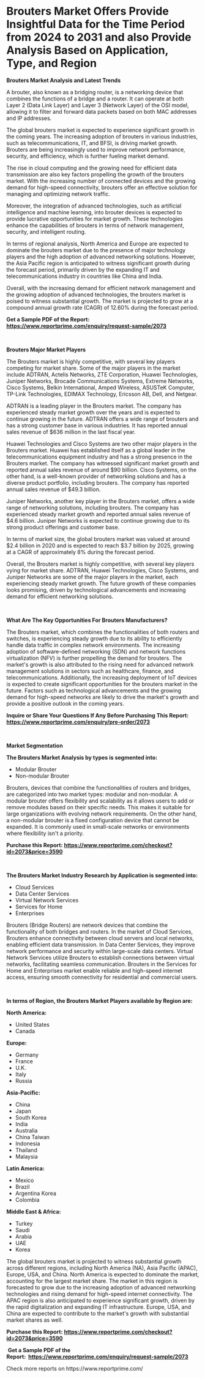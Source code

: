 <p><h1>Brouters Market Offers Provide Insightful Data for the Time Period from 2024 to 2031 and also Provide Analysis Based on Application, Type, and Region</h1></p><p><strong>Brouters Market Analysis and Latest Trends</strong></p>
<p><p>A brouter, also known as a bridging router, is a networking device that combines the functions of a bridge and a router. It can operate at both Layer 2 (Data Link Layer) and Layer 3 (Network Layer) of the OSI model, allowing it to filter and forward data packets based on both MAC addresses and IP addresses.</p><p>The global brouters market is expected to experience significant growth in the coming years. The increasing adoption of brouters in various industries, such as telecommunications, IT, and BFSI, is driving market growth. Brouters are being increasingly used to improve network performance, security, and efficiency, which is further fueling market demand.</p><p>The rise in cloud computing and the growing need for efficient data transmission are also key factors propelling the growth of the brouters market. With the increasing number of connected devices and the growing demand for high-speed connectivity, brouters offer an effective solution for managing and optimizing network traffic.</p><p>Moreover, the integration of advanced technologies, such as artificial intelligence and machine learning, into brouter devices is expected to provide lucrative opportunities for market growth. These technologies enhance the capabilities of brouters in terms of network management, security, and intelligent routing.</p><p>In terms of regional analysis, North America and Europe are expected to dominate the brouters market due to the presence of major technology players and the high adoption of advanced networking solutions. However, the Asia Pacific region is anticipated to witness significant growth during the forecast period, primarily driven by the expanding IT and telecommunications industry in countries like China and India.</p><p>Overall, with the increasing demand for efficient network management and the growing adoption of advanced technologies, the brouters market is poised to witness substantial growth. The market is projected to grow at a compound annual growth rate (CAGR) of 12.60% during the forecast period.</p></p>
<p><strong>Get a Sample PDF of the Report:&nbsp; <a href="https://www.reportprime.com/enquiry/request-sample/2073">https://www.reportprime.com/enquiry/request-sample/2073</a></strong></p>
<p>&nbsp;</p>
<p><strong>Brouters Major Market Players</strong></p>
<p><p>The Brouters market is highly competitive, with several key players competing for market share. Some of the major players in the market include ADTRAN, Actelis Networks, ZTE Corporation, Huawei Technologies, Juniper Networks, Brocade Communications Systems, Extreme Networks, Cisco Systems, Belkin International, Amped Wireless, ASUSTeK Computer, TP-Link Technologies, EDIMAX Technology, Ericsson AB, Dell, and Netgear.</p><p>ADTRAN is a leading player in the Brouters market. The company has experienced steady market growth over the years and is expected to continue growing in the future. ADTRAN offers a wide range of brouters and has a strong customer base in various industries. It has reported annual sales revenue of $636 million in the last fiscal year.</p><p>Huawei Technologies and Cisco Systems are two other major players in the Brouters market. Huawei has established itself as a global leader in the telecommunications equipment industry and has a strong presence in the Brouters market. The company has witnessed significant market growth and reported annual sales revenue of around $90 billion. Cisco Systems, on the other hand, is a well-known provider of networking solutions and has a diverse product portfolio, including brouters. The company has reported annual sales revenue of $49.3 billion.</p><p>Juniper Networks, another key player in the Brouters market, offers a wide range of networking solutions, including brouters. The company has experienced steady market growth and reported annual sales revenue of $4.6 billion. Juniper Networks is expected to continue growing due to its strong product offerings and customer base.</p><p>In terms of market size, the global brouters market was valued at around $2.4 billion in 2020 and is expected to reach $3.7 billion by 2025, growing at a CAGR of approximately 8% during the forecast period.</p><p>Overall, the Brouters market is highly competitive, with several key players vying for market share. ADTRAN, Huawei Technologies, Cisco Systems, and Juniper Networks are some of the major players in the market, each experiencing steady market growth. The future growth of these companies looks promising, driven by technological advancements and increasing demand for efficient networking solutions.</p></p>
<p>&nbsp;</p>
<p><strong>What Are The Key Opportunities For Brouters Manufacturers?</strong></p>
<p><p>The Brouters market, which combines the functionalities of both routers and switches, is experiencing steady growth due to its ability to efficiently handle data traffic in complex network environments. The increasing adoption of software-defined networking (SDN) and network functions virtualization (NFV) is further propelling the demand for brouters. The market's growth is also attributed to the rising need for advanced network management solutions in sectors such as healthcare, finance, and telecommunications. Additionally, the increasing deployment of IoT devices is expected to create significant opportunities for the brouters market in the future. Factors such as technological advancements and the growing demand for high-speed networks are likely to drive the market's growth and provide a positive outlook in the coming years.</p></p>
<p><strong>Inquire or Share Your Questions If Any Before Purchasing This Report: <a href="https://www.reportprime.com/enquiry/pre-order/2073">https://www.reportprime.com/enquiry/pre-order/2073</a></strong></p>
<p>&nbsp;</p>
<p><strong>Market Segmentation</strong></p>
<p><strong>The Brouters Market Analysis by types is segmented into:</strong></p>
<p><ul><li>Modular Brouter</li><li>Non-modular Brouter</li></ul></p>
<p><p>Brouters, devices that combine the functionalities of routers and bridges, are categorized into two market types: modular and non-modular. A modular brouter offers flexibility and scalability as it allows users to add or remove modules based on their specific needs. This makes it suitable for large organizations with evolving network requirements. On the other hand, a non-modular brouter is a fixed configuration device that cannot be expanded. It is commonly used in small-scale networks or environments where flexibility isn't a priority.</p></p>
<p><strong>Purchase this Report:&nbsp;<a href="https://www.reportprime.com/checkout?id=2073&price=3590">https://www.reportprime.com/checkout?id=2073&price=3590</a></strong></p>
<p>&nbsp;</p>
<p><strong>The Brouters Market Industry Research by Application is segmented into:</strong></p>
<p><ul><li>Cloud Services</li><li>Data Center Services</li><li>Virtual Network Services</li><li>Services for Home</li><li>Enterprises</li></ul></p>
<p><p>Brouters (Bridge Routers) are network devices that combine the functionality of both bridges and routers. In the market of Cloud Services, Brouters enhance connectivity between cloud servers and local networks, enabling efficient data transmission. In Data Center Services, they improve network performance and security within large-scale data centers. Virtual Network Services utilize Brouters to establish connections between virtual networks, facilitating seamless communication. Brouters in the Services for Home and Enterprises market enable reliable and high-speed internet access, ensuring smooth connectivity for residential and commercial users.</p></p>
<p>&nbsp;</p>
<p><strong>In terms of Region, the Brouters Market Players available by Region are:</strong></p>
<p>
    <p> <strong> North America: </strong>
        <ul>
            <li>United States</li>
            <li>Canada</li>
        </ul>
        </p> 
    <p> <strong> Europe: </strong>
        <ul>
            <li>Germany</li>
            <li>France</li>
            <li>U.K.</li>
            <li>Italy</li>
            <li>Russia</li>
        </ul>
        </p> 
    <p> <strong> Asia-Pacific: </strong>
        <ul>
            <li>China</li>
            <li>Japan</li>
            <li>South Korea</li>
            <li>India</li>
            <li>Australia</li>
            <li>China Taiwan</li>
            <li>Indonesia</li>
            <li>Thailand</li>
            <li>Malaysia</li>
        </ul>
        </p> 
    <p> <strong> Latin America: </strong>
        <ul>
            <li>Mexico</li>
            <li>Brazil</li>
            <li>Argentina Korea</li>
            <li>Colombia</li>
        </ul>
        </p> 
    <p> <strong> Middle East & Africa: </strong>
        <ul>
            <li>Turkey</li>
            <li>Saudi</li>
            <li>Arabia</li>
            <li>UAE</li>
            <li>Korea</li>
        </ul>
    </p>
    </p>
<p><p>The global brouters market is projected to witness substantial growth across different regions, including North America (NA), Asia Pacific (APAC), Europe, USA, and China. North America is expected to dominate the market, accounting for the largest market share. The market in this region is forecasted to grow due to the increasing adoption of advanced networking technologies and rising demand for high-speed internet connectivity. The APAC region is also anticipated to experience significant growth, driven by the rapid digitalization and expanding IT infrastructure. Europe, USA, and China are expected to contribute to the market's growth with substantial market shares as well.</p></p>
<p><strong>Purchase this Report: <a href="https://www.reportprime.com/checkout?id=2073&price=3590">https://www.reportprime.com/checkout?id=2073&price=3590</a></strong></p>
<p>&nbsp;<strong>Get a Sample PDF of the Report:&nbsp;&nbsp;<a href="https://www.reportprime.com/enquiry/request-sample/2073">https://www.reportprime.com/enquiry/request-sample/2073</a></strong></p>
<p><strong></strong></p>
<p>Check more reports on https://www.reportprime.com/</p>